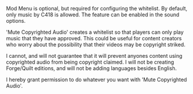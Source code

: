 Mod Menu is optional, but required for configuring the whitelist. By default, only music by C418 is allowed. The feature can be enabled in the sound options.

'Mute Copyrighted Audio' creates a whitelist so that players can only play music that they have approved. This could be useful for content creators who worry about the possibility that their videos may be copyright striked.

I cannot, and will not guarantee that it will prevent anyones content using copyrighted audio from being copyright claimed. I will not be creating Forge/Quilt editions, and will not be adding languages besides English.

I hereby grant permission to do whatever you want with 'Mute Copyrighted Audio'.
